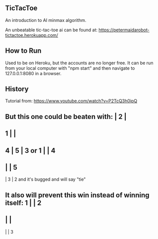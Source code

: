 ## TicTacToe
An introduction to AI minmax algorithm.

An unbeatable tic-tac-toe ai can be found at:
https://petermaidarobot-tictactoe.herokuapp.com/


## How to Run
Used to be on Heroku, but the accounts are no longer free. It can be run from
your local computer with "npm start" and then navigate to 127.0.0.1:8080 in a browser.



## History

Tutorial from: https://www.youtube.com/watch?v=P2TcQ3h0ipQ

But this one could be beaten with:
   | 2 |
 ----------
 1 |   |
 ----------
 4 | 5 | 3
 or
 1 |   | 4
----------
   |   | 5
----------
   | 3 | 2
and it's bugged and will say "tie"

It also will prevent this win instead of winning itself:
 1 |   | 2
 ----------
   |   |
 ----------
   |   | 3
